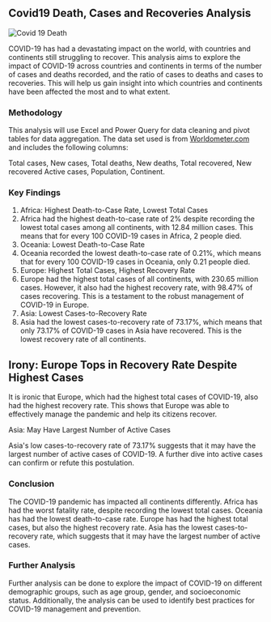 ## Covid19 Death, Cases and Recoveries Analysis


![Covid 19 Death](https://github.com/Lordleomax/Excel/assets/131598329/a911a8aa-5a73-42f1-ba82-b7518b3dfc25)

COVID-19 has had a devastating impact on the world, with countries and continents still struggling to recover. This analysis aims to explore the impact of COVID-19 across countries and continents in terms of the number of cases and deaths recorded, and the ratio of cases to deaths and cases to recoveries. This will help us gain insight into which countries and continents have been affected the most and to what extent.

### Methodology

This analysis will use Excel and Power Query for data cleaning and pivot tables for data aggregation. The data set used is from [Worldometer.com](https://www.worldometers.info/coronavirus/) and includes the following columns:

Total cases,
New cases,
Total deaths,
New deaths,
Total recovered,
New recovered
Active cases,
Population,
Continent.

### Key Findings

1. Africa: Highest Death-to-Case Rate, Lowest Total Cases
2. Africa had the highest death-to-case rate of 2% despite recording the lowest total cases among all continents, with 12.84 million cases. This means that for every 100 COVID-19 cases in Africa, 2 people died.
3. Oceania: Lowest Death-to-Case Rate
4. Oceania recorded the lowest death-to-case rate of 0.21%, which means that for every 100 COVID-19 cases in Oceania, only 0.21 people died.
5. Europe: Highest Total Cases, Highest Recovery Rate
6. Europe had the highest total cases of all continents, with 230.65 million cases. However, it also had the highest recovery rate, with 98.47% of cases recovering. This is a testament to the robust management of COVID-19 in Europe.
7. Asia: Lowest Cases-to-Recovery Rate
8. Asia had the lowest cases-to-recovery rate of 73.17%, which means that only 73.17% of COVID-19 cases in Asia have recovered. This is the lowest recovery rate of all continents.
 
 ## Irony: Europe Tops in Recovery Rate Despite Highest Cases

It is ironic that Europe, which had the highest total cases of COVID-19, also had the highest recovery rate. This shows that Europe was able to effectively manage the pandemic and help its citizens recover.

Asia: May Have Largest Number of Active Cases

Asia's low cases-to-recovery rate of 73.17% suggests that it may have the largest number of active cases of COVID-19. A further dive into active cases can confirm or refute this postulation.

### Conclusion

The COVID-19 pandemic has impacted all continents differently. Africa has had the worst fatality rate, despite recording the lowest total cases. Oceania has had the lowest death-to-case rate. Europe has had the highest total cases, but also the highest recovery rate. Asia has the lowest cases-to-recovery rate, which suggests that it may have the largest number of active cases.


### Further Analysis

Further analysis can be done to explore the impact of COVID-19 on different demographic groups, such as age group, gender, and socioeconomic status. Additionally, the analysis can be used to identify best practices for COVID-19 management and prevention.



